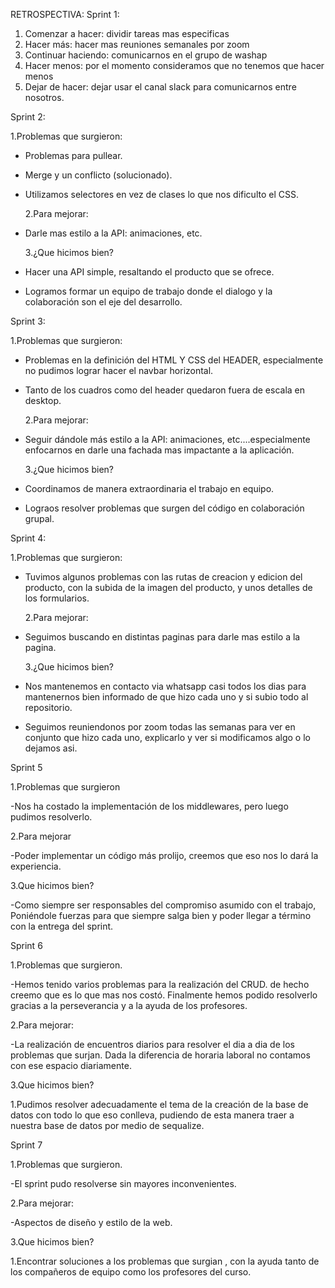 RETROSPECTIVA:
Sprint 1:

1. Comenzar a hacer: dividir tareas mas especificas
2. Hacer más: hacer mas reuniones semanales por zoom
3. Continuar haciendo: comunicarnos en el grupo de washap
4. Hacer menos: por el momento consideramos que no tenemos que hacer menos
5. Dejar de hacer: dejar usar el canal slack para comunicarnos entre nosotros.

Sprint 2:

1.Problemas que surgieron:

- Problemas para pullear.
- Merge y un conflicto (solucionado).
- Utilizamos selectores en vez de clases lo que nos dificulto el CSS.

  2.Para mejorar:

- Darle mas estilo a la API: animaciones, etc.

  3.¿Que hicimos bien?

- Hacer una API simple, resaltando el producto que se ofrece.
- Logramos formar un equipo de trabajo donde el dialogo y la colaboración son el eje del desarrollo.

Sprint 3:

1.Problemas que surgieron:

- Problemas en la definición del HTML Y CSS del HEADER, especialmente no pudimos lograr hacer el navbar horizontal.
- Tanto de los cuadros como del header quedaron fuera de escala en desktop.

  2.Para mejorar:

- Seguir dándole más estilo a la API: animaciones, etc....especialmente enfocarnos en darle una fachada mas impactante a la aplicación.

  3.¿Que hicimos bien?

- Coordinamos de manera extraordinaria el trabajo en equipo.
- Lograos resolver problemas que surgen del código en colaboración grupal.

Sprint 4:

1.Problemas que surgieron:

- Tuvimos algunos problemas con las rutas de creacion y edicion del producto, con la subida de la imagen del producto, y unos detalles de los formularios.

  2.Para mejorar:

- Seguimos buscando en distintas paginas para darle mas estilo a la pagina.

  3.¿Que hicimos bien?

- Nos mantenemos en contacto via whatsapp casi todos los dias para mantenernos bien informado de que hizo cada uno y si subio todo al repositorio.
- Seguimos reuniendonos por zoom todas las semanas para ver en conjunto que hizo cada uno, explicarlo y ver si modificamos algo o lo dejamos asi.

Sprint 5 

1.Problemas que surgieron

-Nos ha costado la implementación de los middlewares, pero luego pudimos resolverlo.

2.Para mejorar

-Poder implementar un código más prolijo, creemos  que eso nos lo dará la experiencia.

3.Que hicimos bien?

-Como siempre ser responsables del compromiso asumido con el trabajo, Poniéndole fuerzas para que siempre salga bien y poder llegar a término con la entrega del sprint.

Sprint 6

1.Problemas que surgieron.

-Hemos tenido varios problemas para la realización del CRUD. de hecho creemo que es lo que mas nos costó.
Finalmente hemos podido resolverlo gracias a la perseverancia y a la ayuda de los profesores. 

2.Para mejorar:

-La realización de encuentros diarios para resolver el dia a dia de los problemas que surjan. Dada la diferencia de horaria laboral no contamos con ese espacio diariamente.

3.Que hicimos bien?

1.Pudimos resolver adecuadamente el tema de la creación de la base de datos con todo lo que eso conlleva, pudiendo de esta manera traer a nuestra base de datos por medio de sequalize.

Sprint 7

1.Problemas que surgieron.

-El sprint pudo resolverse sin mayores inconvenientes. 

2.Para mejorar:

-Aspectos de diseño y estilo de la web.

3.Que hicimos bien?

1.Encontrar soluciones a los problemas que surgian , con la ayuda tanto de los compañeros de equipo como los profesores del curso.